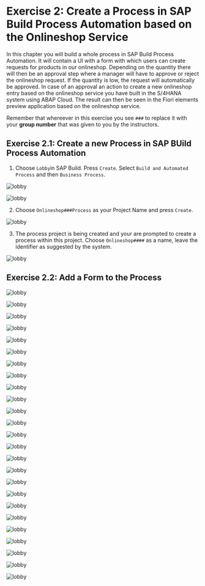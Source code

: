 # Exercise 2: Create a Process in SAP Build Process Automation based on the Onlineshop Service

In this chapter you will build a whole process in SAP Build Process Automation. It will contain a UI with a form with which users can create requests for products in our onlineshop. Depending on the quantity there will then be an approval step where a manager will have to approve or reject the onlineshop request. If the quantity is low, the request will automatically be approved. In case of an approval an action to create a new onlineshop entry based on the onlineshop service you have built in the S/4HANA system using ABAP Cloud. The result can then be seen in the Fiori elements preview application based on the onlineshop service.

Remember that whereever in this exercise you see `###` to replace it with your **group number** that was given to you by the instructors.

## Exercise 2.1: Create a new Process in SAP BUild Process Automation

1. Choose `Lobby`in SAP Build. Press `Create`. Select `Build and Automated Process` and then `Business Process`.

![lobby](images/100.png)

![lobby](images/110.png)

2. Choose `Onlineshop###Process` as your Project Name and press `Create`.

![lobby](images/120.png)

3. The process project is being created and your are prompted to create a process within this project. Choose `Onlineshop####` as a name, leave the identifier as suggested by the system.

![lobby](images/130.png)

## Exercise 2.2: Add a Form to the Process

![lobby](images/140.png)

![lobby](images/145.png)

![lobby](images/150.png)

![lobby](images/155.png)

![lobby](images/160.png)

![lobby](images/165.png)

![lobby](images/170.png)

![lobby](images/175.png)

![lobby](images/180.png)

![lobby](images/185.png)

![lobby](images/190.png)

![lobby](images/260.png)

![lobby](images/270.png)

![lobby](images/275.png)

![lobby](images/280.png)

![lobby](images/285.png)

![lobby](images/290.png)

![lobby](images/295.png)

![lobby](images/300.png)

![lobby](images/310.png)

![lobby](images/315.png)

![lobby](images/320.png)

![lobby](images/325.png)

![lobby](images/330.png)

![lobby](images/335.png)
